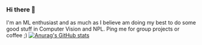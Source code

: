 ### Hi there 👋
I'm an ML enthusiast and as much as I believe am doing my best to do some good stuff in Computer Vision and NPL. Ping me for group projects or coffee ;) 
[![Anurag's GitHub stats](https://github-readme-stats.vercel.app/api?username=devanshpratapsingh)](https://github.com/anuraghazra/github-readme-stats)
<!--
**devanshpratapsingh/devanshpratapsingh** is a ✨ _special_ ✨ repository because its `README.md` (this file) appears on your GitHub profile.

Here are some ideas to get you started:

- 🔭 I’m currently working on ...
- 🌱 I’m currently learning ...
- 👯 I’m looking to collaborate on ...
- 🤔 I’m looking for help with ...
- 💬 Ask me about ...
- 📫 How to reach me: ...
- 😄 Pronouns: ...
- ⚡ Fun fact: ...
-->
